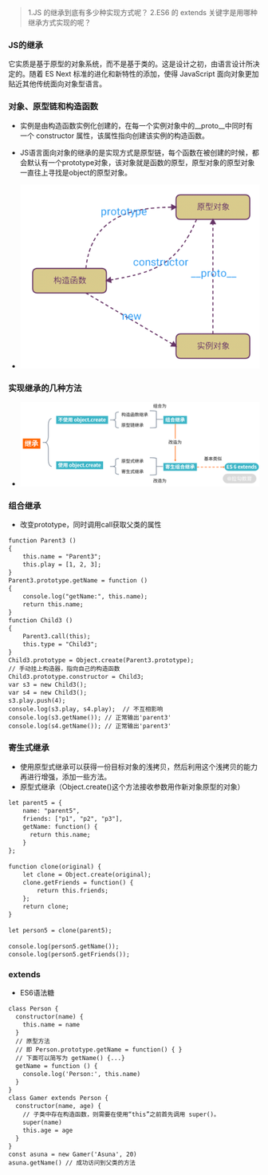 > 1.JS 的继承到底有多少种实现方式呢？
> 2.ES6 的 extends 关键字是用哪种继承方式实现的呢？
### JS的继承
它实质是基于原型的对象系统，而不是基于类的。这是设计之初，由语言设计所决定的。随着 ES Next 标准的进化和新特性的添加，使得 JavaScript 面向对象更加贴近其他传统面向对象型语言。
### 对象、原型链和构造函数
* 实例是由构造函数实例化创建的，在每一个实例对象中的__proto__中同时有一个 constructor 属性，该属性指向创建该实例的构造函数。
* JS语言面向对象的继承的是实现方式是原型链，每个函数在被创建的时候，都会默认有一个prototype对象，该对象就是函数的原型，原型对象的原型对象一直往上寻找是object的原型对象。

* ![示意图](https://github.com/zhangcaiqian/algorithm-practice/blob/master/Assets/对象实例.png)

### 实现继承的几种方法
* ![示意图](https://github.com/zhangcaiqian/algorithm-practice/blob/master/Assets/继承.png)

### 组合继承
* 改变prototype，同时调用call获取父类的属性
```
function Parent3 ()
{
    this.name = "Parent3";
    this.play = [1, 2, 3];
}
Parent3.prototype.getName = function ()
{
    console.log("getName:", this.name);
    return this.name;
}
function Child3 ()
{
    Parent3.call(this);
    this.type = "Child3";
}
Child3.prototype = Object.create(Parent3.prototype);
// 手动挂上构造器，指向自己的构造函数
Child3.prototype.constructor = Child3;
var s3 = new Child3();
var s4 = new Child3();
s3.play.push(4);
console.log(s3.play, s4.play);  // 不互相影响
console.log(s3.getName()); // 正常输出'parent3'
console.log(s4.getName()); // 正常输出'parent3'
```
### 寄生式继承
* 使用原型式继承可以获得一份目标对象的浅拷贝，然后利用这个浅拷贝的能力再进行增强，添加一些方法。
* 原型式继承（Object.create()这个方法接收参数用作新对象原型的对象）
```
let parent5 = {
    name: "parent5",
    friends: ["p1", "p2", "p3"],
    getName: function() {
      return this.name;
    }
};

function clone(original) {
    let clone = Object.create(original);
    clone.getFriends = function() {
        return this.friends;
    };
    return clone;
}

let person5 = clone(parent5);

console.log(person5.getName());
console.log(person5.getFriends());
```
### extends
* ES6语法糖
```
class Person {
  constructor(name) {
    this.name = name
  }
  // 原型方法
  // 即 Person.prototype.getName = function() { }
  // 下面可以简写为 getName() {...}
  getName = function () {
    console.log('Person:', this.name)
  }
}
class Gamer extends Person {
  constructor(name, age) {
    // 子类中存在构造函数，则需要在使用“this”之前首先调用 super()。
    super(name)
    this.age = age
  }
}
const asuna = new Gamer('Asuna', 20)
asuna.getName() // 成功访问到父类的方法
```